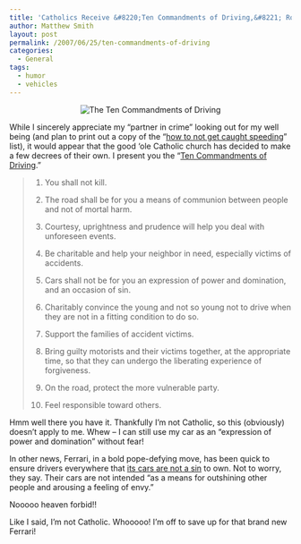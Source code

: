 ```yaml
---
title: 'Catholics Receive &#8220;Ten Commandments of Driving,&#8221; Road Rage Now a Sin'
author: Matthew Smith
layout: post
permalink: /2007/06/25/ten-commandments-of-driving
categories:
  - General
tags:
  - humor
  - vehicles
---
```

<p style="text-align: center">
  <img src="http://digivation.net/wp-content/uploads/2007/06/10cmdtsofdrving.jpg" alt="The Ten Commandments of Driving" />
</p>

While I sincerely appreciate my &#8220;partner in crime&#8221; looking out for my well being (and plan to print out a copy of the &#8220;[how to not get caught speeding][1]&#8221; list), it would appear that the good &#8216;ole Catholic church has decided to make a few decrees of their own. I present you the &#8220;[Ten Commandments of Driving][2].&#8221;

> 1. You shall not kill.
> 
> 2. The road shall be for you a means of communion between people and not of mortal harm.
> 
> 3. Courtesy, uprightness and prudence will help you deal with unforeseen events.
> 
> 4. Be charitable and help your neighbor in need, especially victims of accidents.
> 
> 5. Cars shall not be for you an expression of power and domination, and an occasion of sin.
> 
> 6. Charitably convince the young and not so young not to drive when they are not in a fitting condition to do so.
> 
> 7. Support the families of accident victims.
> 
> 8. Bring guilty motorists and their victims together, at the appropriate time, so that they can undergo the liberating experience of forgiveness.
> 
> 9. On the road, protect the more vulnerable party.
> 
> 10. Feel responsible toward others.

Hmm well there you have it. Thankfully I&#8217;m not Catholic, so this (obviously) doesn&#8217;t apply to me. Whew &#8211; I can still use my car as an &#8220;expression of power and domination&#8221; without fear!

In other news, Ferrari, in a bold pope-defying move, has been quick to ensure drivers everywhere that [its cars are not a sin][3] to own. Not to worry, they say. Their cars are not intended &#8220;as a means for outshining other people and arousing a feeling of envy.&#8221;

Nooooo heaven forbid!!

Like I said, I&#8217;m not Catholic. Whooooo! I&#8217;m off to save up for that brand new Ferrari!

 [1]: http://digivation.net/2007/06/24/how-to-avoid-a-speeding-ticket/
 [2]: http://www.cnn.com/2007/WORLD/europe/06/19/vatican.road.rage.ap/index.html
 [3]: http://today.reuters.com/news/articlenews.aspx?type=oddlyEnoughNews&storyid=2007-06-22T164715Z_01_EIC256489_RTRUKOC_0_US-FERRARI-SIN-ODD.xml